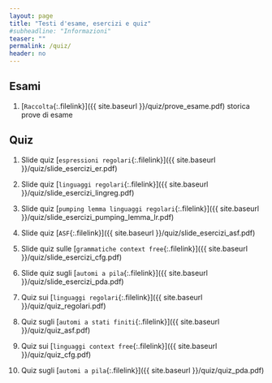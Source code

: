 ```yaml
---
layout: page
title: "Testi d'esame, esercizi e quiz"
#subheadline: "Informazioni"
teaser: ""
permalink: /quiz/
header: no
---
```


## Esami

1. [`Raccolta`{:.filelink}]({{ site.baseurl }}/quiz/prove_esame.pdf) storica prove di esame 

## Quiz

<!-- 1. Quiz sui [`fondamenti matematici`{:.filelink}]({{ site.baseurl }}/quiz/quiz_fondamenti.pdf) 

1. Slide quiz [`fondamenti matematici`{:.filelink}]({{ site.baseurl }}/quiz/slide_esercizi_fondamenti.pdf) -->

1. Slide quiz [`espressioni regolari`{:.filelink}]({{ site.baseurl }}/quiz/slide_esercizi_er.pdf)

1. Slide quiz [`linguaggi regolari`{:.filelink}]({{ site.baseurl }}/quiz/slide_esercizi_lingreg.pdf)

1. Slide quiz [`pumping lemma linguaggi regolari`{:.filelink}]({{ site.baseurl }}/quiz/slide_esercizi_pumping_lemma_lr.pdf)

1. Slide quiz [`ASF`{:.filelink}]({{ site.baseurl }}/quiz/slide_esercizi_asf.pdf)

1. Slide quiz sulle [`grammatiche context free`{:.filelink}]({{ site.baseurl }}/quiz/slide_esercizi_cfg.pdf)

1. Slide quiz sugli [`automi a pila`{:.filelink}]({{ site.baseurl }}/quiz/slide_esercizi_pda.pdf)

1. Quiz sui [`linguaggi regolari`{:.filelink}]({{ site.baseurl }}/quiz/quiz_regolari.pdf)

1. Quiz sugli [`automi a stati finiti`{:.filelink}]({{ site.baseurl }}/quiz/quiz_asf.pdf)

1. Quiz sui [`linguaggi context free`{:.filelink}]({{ site.baseurl }}/quiz/quiz_cfg.pdf)

1. Quiz sugli [`automi a pila`{:.filelink}]({{ site.baseurl }}/quiz/quiz_pda.pdf)

<!--1. Quiz sui [`linguaggi regolari`{:.filelink}]({{ site.baseurl }}/quiz/quiz_regolari.pdf)

1. Slide quiz sul [`pumping lemma nei  linguaggi regolari`{:.filelink}]({{ site.baseurl }}/quiz/slide_esercizi_ pumping_lemma_lr.pdf)

1. Slide quiz sui [`linguaggi regolari`{:.filelink}]({{ site.baseurl }}/quiz/slide_esercizi-lr.pdf)


1. Slide quiz sulle [`macchine di Turing`{:.filelink}]({{ site.baseurl }}/quiz/slide_esercizi_tm.pdf)
-->
